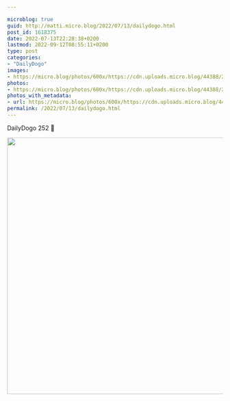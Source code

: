 ```yaml
---

microblog: true
guid: http://matti.micro.blog/2022/07/13/dailydogo.html
post_id: 1618375
date: 2022-07-13T22:28:38+0200
lastmod: 2022-09-12T08:55:11+0200
type: post
categories:
- "DailyDogo"
images:
- https://micro.blog/photos/600x/https://cdn.uploads.micro.blog/44388/2022/96f8be313c.jpg
photos:
- https://micro.blog/photos/600x/https://cdn.uploads.micro.blog/44388/2022/96f8be313c.jpg
photos_with_metadata:
- url: https://micro.blog/photos/600x/https://cdn.uploads.micro.blog/44388/2022/96f8be313c.jpg
permalink: /2022/07/13/dailydogo.html
---
```

DailyDogo 252 🐶

<img src="https://micro.blog/photos/600x/https://blog.martin-haehnel.de/uploads/2022/96f8be313c.jpg" width="600" height="600" alt="" />
